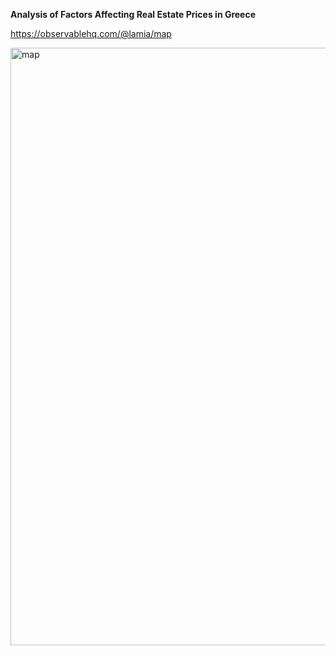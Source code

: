 **Analysis of Factors Affecting Real Estate Prices in Greece**

https://observablehq.com/@lamia/map

<img width="956" alt="map" src="https://github.com/user-attachments/assets/fd64c135-2090-49c4-aedf-5741d34c8143">
